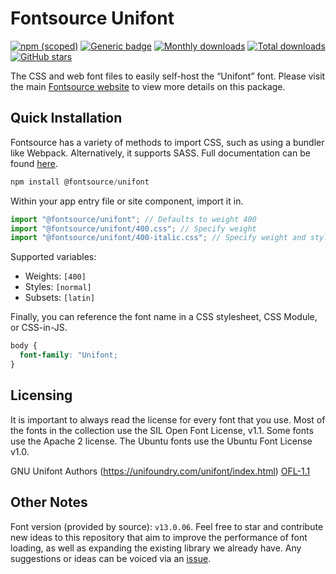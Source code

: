 # Fontsource Unifont

[![npm (scoped)](https://img.shields.io/npm/v/@fontsource/unifont?color=brightgreen)](https://www.npmjs.com/package/@fontsource/unifont) [![Generic badge](https://img.shields.io/badge/fontsource-passing-brightgreen)](https://github.com/fontsource/fontsource) [![Monthly downloads](https://badgen.net/npm/dm/@fontsource/unifont)](https://github.com/fontsource/fontsource) [![Total downloads](https://badgen.net/npm/dt/@fontsource/unifont)](https://github.com/fontsource/fontsource) [![GitHub stars](https://img.shields.io/github/stars/fontsource/fontsource.svg?style=social&label=Star)](https://github.com/fontsource/fontsource/stargazers)

The CSS and web font files to easily self-host the “Unifont” font. Please visit the main [Fontsource website](https://fontsource.org/fonts/unifont) to view more details on this package.

## Quick Installation

Fontsource has a variety of methods to import CSS, such as using a bundler like Webpack. Alternatively, it supports SASS. Full documentation can be found [here](https://fontsource.org/docs/introduction).

```javascript
npm install @fontsource/unifont
```

Within your app entry file or site component, import it in.

```javascript
import "@fontsource/unifont"; // Defaults to weight 400
import "@fontsource/unifont/400.css"; // Specify weight
import "@fontsource/unifont/400-italic.css"; // Specify weight and style

```

Supported variables:
- Weights: `[400]`
- Styles: `[normal]`
- Subsets: `[latin]`

Finally, you can reference the font name in a CSS stylesheet, CSS Module, or CSS-in-JS.

```css
body {
  font-family: "Unifont;
}
```

## Licensing
It is important to always read the license for every font that you use.
Most of the fonts in the collection use the SIL Open Font License, v1.1. Some fonts use the Apache 2 license. The Ubuntu fonts use the Ubuntu Font License v1.0.

GNU Unifont Authors (https://unifoundry.com/unifont/index.html)
[OFL-1.1](https://unifoundry.com/OFL-1.1.txt)

## Other Notes
Font version (provided by source): `v13.0.06`.
Feel free to star and contribute new ideas to this repository that aim to improve the performance of font loading, as well as expanding the existing library we already have. Any suggestions or ideas can be voiced via an [issue](https://github.com/fontsource/fontsource/issues).